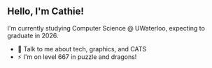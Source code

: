 ## Hello, I'm Cathie!

I'm currently studying Computer Science @ UWaterloo, expecting to graduate in 2026.

- 🌱 Talk to me about tech, graphics, and CATS
- ⚡ I'm on level 667 in puzzle and dragons!
<!--- 💬 Find me on [LinkedIn](https://linkedin.com/in/cathie-yan) | [Email](mailto:cyan@uwaterloo.ca)

<!--![c4thie's GitHub stats](https://github-readme-stats.vercel.app/api?username=c4thie&show_icons=true&title_color=fff&icon_color=79ff97&text_color=9f9f9f&bg_color=151515)
![c4thie's Top Langs](https://github-readme-stats.vercel.app/api/top-langs/?username=c4thie&hide=TeX,html,jupyter%20notebook,css&layout=compact&title_color=fff&icon_color=79ff97&text_color=9f9f9f&bg_color=151515)--!>
<!--
**c4thie/c4thie** is a ✨ _special_ ✨ repository because its `README.md` (this file) appears on your GitHub profile.

Here are some ideas to get you started:

- 🔭 I’m currently working on ...
- 🌱 I’m currently learning ...
- 👯 I’m looking to collaborate on ...
- 🤔 I’m looking for help with ...
- 💬 Ask me about ...
- 📫 How to reach me: ...
- 😄 Pronouns: ...
- ⚡ Fun fact: ...
-->
